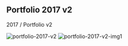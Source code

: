 Portfolio 2017 v2
---------------------
2017 / Portfolio v2

![portfolio-2017-v2](https://mir-s3-cdn-cf.behance.net/project_modules/1400/c69f2456636523.59b6d5ef3be53.png) 
![portfolio-2017-v2-img1](https://mir-s3-cdn-cf.behance.net/project_modules/fs/6c393756636523.59b6d5ef3c61d.png) 
